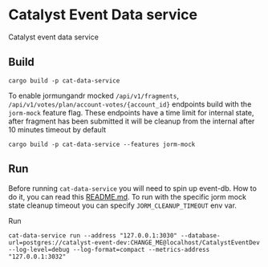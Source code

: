 # Catalyst Event Data service

Catalyst event data service

## Build
```
cargo build -p cat-data-service
```
To enable jormungandr mocked `/api/v1/fragments`, `/api/v1/votes/plan/account-votes/{account_id}` endpoints build with the `jorm-mock` feature flag. These endpoints have a time limit for internal state, after fragment has been submitted it will be cleanup from the internal after 10 minutes timeout by default
```
cargo build -p cat-data-service --features jorm-mock
```

## Run
Before running `cat-data-service` you will need to spin up event-db. 
How to do it, you can read this [README.md](https://github.com/input-output-hk/catalyst-core/blob/main/src/event-db/Readme.md#starting-a-local-test-db-with-docker).
To run with the specific jorm mock state cleanup timeout you can specify `JORM_CLEANUP_TIMEOUT` env var.

Run
```
cat-data-service run --address "127.0.0.1:3030" --database-url=postgres://catalyst-event-dev:CHANGE_ME@localhost/CatalystEventDev --log-level=debug --log-format=compact --metrics-address "127.0.0.1:3032"
```

